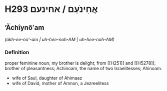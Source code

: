 # H293 אֲחִינֹעַם / אחינעם

## ʼĂchîynôʻam

_(akh-ee-no'-am | uh-hee-noh-AM | uh-hee-noh-AM)_

### Definition

proper feminine noun; my brother is delight; from [[H251]] and [[H5278]]; brother of pleasantness; Achinoam, the name of two Israelitesses; Ahinoam.

- wife of Saul, daughter of Ahimaaz
- wife of David, mother of Amnon, a Jezreelitess
